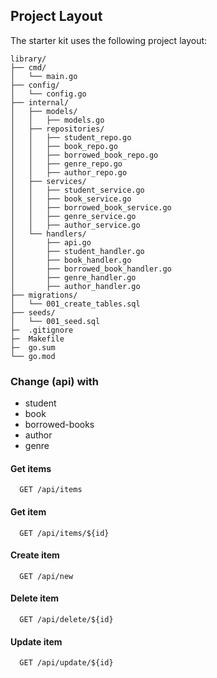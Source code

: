 ## Project Layout

The starter kit uses the following project layout:
```
library/
├── cmd/
│   └── main.go
├── config/
│   └── config.go
├── internal/
│   ├── models/
│   │   ├── models.go
│   ├── repositories/
│   │   ├── student_repo.go
│   │   ├── book_repo.go
│   │   ├── borrowed_book_repo.go
│   │   ├── genre_repo.go
│   │   ├── author_repo.go
│   ├── services/
│   │   ├── student_service.go
│   │   ├── book_service.go
│   │   ├── borrowed_book_service.go
│   │   ├── genre_service.go
│   │   ├── author_service.go
│   └── handlers/
│       ├── api.go
│       ├── student_handler.go
│       ├── book_handler.go
│       ├── borrowed_book_handler.go
│       ├── genre_handler.go
│       ├── author_handler.go
├── migrations/
│   └── 001_create_tables.sql
├── seeds/
│   └── 001_seed.sql
├─  .gitignore
├─  Makefile
├─  go.sum
└── go.mod
```

### Change (api) with
- student
- book
- borrowed-books
- author
- genre

#### Get items
```http
  GET /api/items
```

#### Get item
```http
  GET /api/items/${id}
```

#### Create item
```http
  GET /api/new
```

#### Delete item
```http
  GET /api/delete/${id}
```

#### Update item
```http
  GET /api/update/${id}
```
